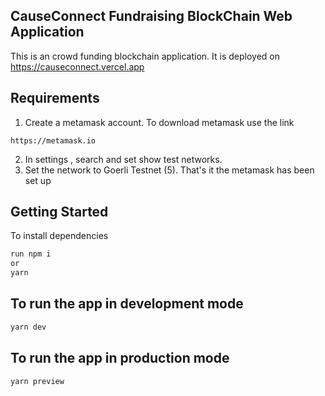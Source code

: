 ## CauseConnect Fundraising BlockChain Web Application
This is an crowd funding blockchain application. 
It is deployed on https://causeconnect.vercel.app

## Requirements 
1. Create a metamask account. To download metamask use the link
``` 
https://metamask.io
```
2. In settings , search and set show test networks.
3. Set the network to Goerli Testnet (5).
That's it the metamask has been set up


## Getting Started

To install dependencies 
```bash
run npm i
or
yarn
```

## To run the app in development mode
```bash
yarn dev
```

## To run the app in production mode
```bash
yarn preview
```
